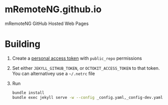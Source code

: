 # mRemoteNG.github.io
mRemoteNG GitHub Hosted Web Pages

# Building
1. Create a [personal access token](https://help.github.com/articles/creating-an-access-token-for-command-line-use/) with `public_repo` permissions
2. Set either `JEKYLL_GITHUB_TOKEN`, or `OCTOKIT_ACCESS_TOKEN` to that token.  You can alternativey use a `~/.netrc` file
3. Run

   ```bash
   bundle install
   bundle exec jekyll serve -w --config _config.yaml,_config-dev.yaml
   ```

